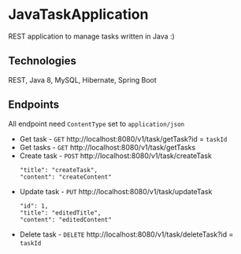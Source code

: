 # JavaTaskApplication

REST application to manage tasks written in Java :)


## Technologies

REST, Java 8, MySQL, Hibernate, Spring Boot


## Endpoints

All endpoint need `ContentType` set to `application/json`

* Get task - `GET` http://localhost:8080/v1/task/getTask?id = `taskId`
* Get tasks - `GET` http://localhost:8080/v1/task/getTasks
* Create task - `POST` http://localhost:8080/v1/task/createTask
    ~~~~
    "title": "createTask",
    "content": "createContent"
    ~~~~
* Update task - `PUT` http://localhost:8080/v1/task/updateTask
    ~~~~
	"id": 1,
	"title": "editedTitle",
	"content": "editedContent"
    ~~~~
* Delete task - `DELETE` http://localhost:8080/v1/task/deleteTask?id = `taskId`
